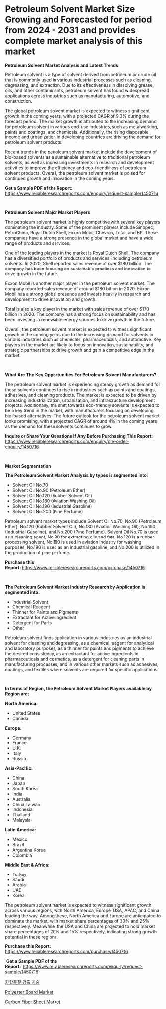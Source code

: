 <p><h1>Petroleum Solvent Market Size Growing and Forecasted for period from 2024 - 2031 and provides complete market analysis of this market</h1></p><p><strong>Petroleum Solvent Market Analysis and Latest Trends</strong></p>
<p><p>Petroleum solvent is a type of solvent derived from petroleum or crude oil that is commonly used in various industrial processes such as cleaning, degreasing, and extraction. Due to its effectiveness in dissolving grease, oils, and other contaminants, petroleum solvent has found widespread applications across industries such as manufacturing, automotive, and construction.</p><p>The global petroleum solvent market is expected to witness significant growth in the coming years, with a projected CAGR of 9.3% during the forecast period. The market growth is attributed to the increasing demand for petroleum solvent in various end-use industries, such as metalworking, paints and coatings, and chemicals. Additionally, the rising disposable income and urbanization in developing countries are driving the demand for petroleum solvent products.</p><p>Recent trends in the petroleum solvent market include the development of bio-based solvents as a sustainable alternative to traditional petroleum solvents, as well as increasing investments in research and development activities to improve the efficiency and eco-friendliness of petroleum solvent products. Overall, the petroleum solvent market is poised for continued growth and innovation in the coming years.</p></p>
<p><strong>Get a Sample PDF of the Report:&nbsp;</strong> <a href="https://www.reliableresearchreports.com/enquiry/request-sample/1450716">https://www.reliableresearchreports.com/enquiry/request-sample/1450716</a></p>
<p>&nbsp;</p>
<p><strong>Petroleum Solvent Major Market Players</strong></p>
<p><p>The petroleum solvent market is highly competitive with several key players dominating the industry. Some of the prominent players include Sinopec, PetroChina, Royal Dutch Shell, Exxon Mobil, Chevron, Total, and BP. These companies have a strong presence in the global market and have a wide range of products and services.</p><p>One of the leading players in the market is Royal Dutch Shell. The company has a diversified portfolio of products and services, including petroleum solvents. In 2020, Shell reported sales revenue of over $180 billion. The company has been focusing on sustainable practices and innovation to drive growth in the future.</p><p>Exxon Mobil is another major player in the petroleum solvent market. The company reported sales revenue of around $180 billion in 2020. Exxon Mobil has a strong global presence and invests heavily in research and development to drive innovation and growth.</p><p>Total is also a key player in the market with sales revenue of over $170 billion in 2020. The company has a strong focus on sustainability and has been investing in renewable energy sources to drive growth in the future.</p><p>Overall, the petroleum solvent market is expected to witness significant growth in the coming years due to the increasing demand for solvents in various industries such as chemicals, pharmaceuticals, and automotive. Key players in the market are likely to focus on innovation, sustainability, and strategic partnerships to drive growth and gain a competitive edge in the market.</p></p>
<p>&nbsp;</p>
<p><strong>What Are The Key Opportunities For Petroleum Solvent Manufacturers?</strong></p>
<p><p>The petroleum solvent market is experiencing steady growth as demand for these solvents continues to rise in industries such as paints and coatings, adhesives, and cleaning products. The market is expected to be driven by increasing industrialization, urbanization, and infrastructure development projects. Additionally, the shift towards eco-friendly solvents is expected to be a key trend in the market, with manufacturers focusing on developing bio-based alternatives. The future outlook for the petroleum solvent market looks promising, with a projected CAGR of around 4% in the coming years as the demand for these solvents continues to grow.</p></p>
<p><strong>Inquire or Share Your Questions If Any Before Purchasing This Report:</strong> <a href="https://www.reliableresearchreports.com/enquiry/pre-order-enquiry/1450716">https://www.reliableresearchreports.com/enquiry/pre-order-enquiry/1450716</a></p>
<p>&nbsp;</p>
<p><strong>Market Segmentation</strong></p>
<p><strong>The Petroleum Solvent Market Analysis by types is segmented into:</strong></p>
<p><ul><li>Solvent Oil No.70</li><li>Solvent Oil No.90 (Petroleum Ether)</li><li>Solvent Oil No.120 (Rubber Solvent Oil)</li><li>Solvent Oil No.180 (Aviation Washing Oil)</li><li>Solvent Oil No.190 (Industrial Gasoline)</li><li>Solvent Oil No.200 (Pine Perfume)</li></ul></p>
<p><p>Petroleum solvent market types include Solvent Oil No.70, No.90 (Petroleum Ether), No.120 (Rubber Solvent Oil), No.180 (Aviation Washing Oil), No.190 (Industrial Gasoline), and No.200 (Pine Perfume). Solvent Oil No.70 is used as a cleaning agent, No.90 for extracting oils and fats, No.120 is a rubber processing solvent, No.180 is used in aviation industry for washing purposes, No.190 is used as an industrial gasoline, and No.200 is utilized in the production of pine perfume.</p></p>
<p><strong>Purchase this Report:&nbsp;</strong><a href="https://www.reliableresearchreports.com/purchase/1450716">https://www.reliableresearchreports.com/purchase/1450716</a></p>
<p>&nbsp;</p>
<p><strong>The Petroleum Solvent Market Industry Research by Application is segmented into:</strong></p>
<p><ul><li>Industrial Solvent</li><li>Chemical Reagent</li><li>Thinner for Paints and Pigments</li><li>Extractant for Active Ingredient</li><li>Detergent for Parts</li><li>Other</li></ul></p>
<p><p>Petroleum solvent finds application in various industries as an industrial solvent for cleaning and degreasing, as a chemical reagent for analytical and laboratory purposes, as a thinner for paints and pigments to achieve the desired consistency, as an extractant for active ingredients in pharmaceuticals and cosmetics, as a detergent for cleaning parts in manufacturing processes, and in various other markets such as adhesives, coatings, and textiles where solvents are required for specific applications.</p></p>
<p>&nbsp;</p>
<p><strong>In terms of Region, the Petroleum Solvent Market Players available by Region are:</strong></p>
<p>
    <p> <strong> North America: </strong>
        <ul>
            <li>United States</li>
            <li>Canada</li>
        </ul>
        </p> 
    <p> <strong> Europe: </strong>
        <ul>
            <li>Germany</li>
            <li>France</li>
            <li>U.K.</li>
            <li>Italy</li>
            <li>Russia</li>
        </ul>
        </p> 
    <p> <strong> Asia-Pacific: </strong>
        <ul>
            <li>China</li>
            <li>Japan</li>
            <li>South Korea</li>
            <li>India</li>
            <li>Australia</li>
            <li>China Taiwan</li>
            <li>Indonesia</li>
            <li>Thailand</li>
            <li>Malaysia</li>
        </ul>
        </p> 
    <p> <strong> Latin America: </strong>
        <ul>
            <li>Mexico</li>
            <li>Brazil</li>
            <li>Argentina Korea</li>
            <li>Colombia</li>
        </ul>
        </p> 
    <p> <strong> Middle East & Africa: </strong>
        <ul>
            <li>Turkey</li>
            <li>Saudi</li>
            <li>Arabia</li>
            <li>UAE</li>
            <li>Korea</li>
        </ul>
    </p>
    </p>
<p><p>The petroleum solvent market is expected to witness significant growth across various regions, with North America, Europe, USA, APAC, and China leading the way. Among these, North America and Europe are anticipated to dominate the market, with market share percentages of 30% and 25% respectively. Meanwhile, the USA and China are projected to hold market share percentages of 20% and 15% respectively, indicating strong growth potential in these regions.</p></p>
<p><strong>Purchase this Report: </strong><a href="https://www.reliableresearchreports.com/purchase/1450716">https://www.reliableresearchreports.com/purchase/1450716</a></p>
<p>&nbsp;<strong>Get a Sample PDF of the Report:&nbsp;&nbsp;</strong><a href="https://www.reliableresearchreports.com/enquiry/request-sample/1450716">https://www.reliableresearchreports.com/enquiry/request-sample/1450716</a></p>
<p><strong></strong></p>
<p><p><a href="https://medium.com/@isariontaru/%ED%99%94%ED%95%99-%EA%B2%80%EC%B6%9C-%EA%B8%B0%EC%88%A0-%EC%8B%9C%EC%9E%A5-%EC%8B%9C%EC%9E%A5-cagr-%EC%8B%9C%EC%9E%A5-%EB%8F%99%ED%96%A5-%EB%B0%8F-%EC%84%B1%EC%9E%A5-%EC%A0%84%EB%9E%B5%EC%97%90-%EB%8C%80%ED%95%9C-%ED%86%B5%EC%B0%B0%EB%A0%A5-55c63c94cabb">화학물질 검출 기술</a></p><p><a href="https://github.com/lubmix/Market-Research-Report-List-1/blob/main/polyester-board-market.md">Polyester Board Market</a></p><p><a href="https://github.com/joannagoyvaerts/Market-Research-Report-List-1/blob/main/carbon-fiber-sheet-market.md">Carbon Fiber Sheet Market</a></p></p>